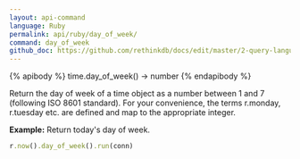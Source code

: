 ```yaml
---
layout: api-command 
language: Ruby
permalink: api/ruby/day_of_week/
command: day_of_week 
github_doc: https://github.com/rethinkdb/docs/edit/master/2-query-language/api/ruby/dates-and-times/day_of_week.md
---
```


{% apibody %}
time.day_of_week() → number
{% endapibody %}

Return the day of week of a time object as a number between 1 and 7 (following ISO 8601
standard). For your convenience, the terms r.monday, r.tuesday etc. are defined and map
to the appropriate integer.

__Example:__ Return today's day of week.

```rb
r.now().day_of_week().run(conn)
```

